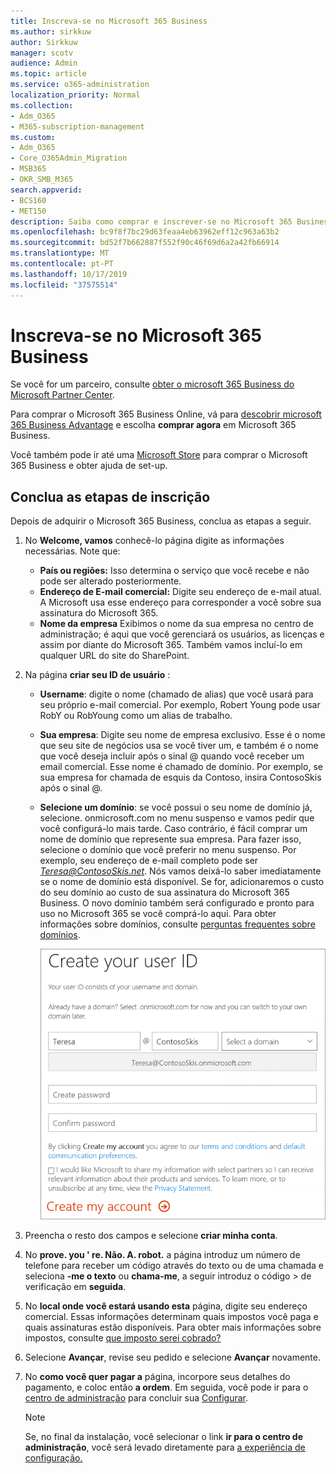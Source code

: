 ```yaml
---
title: Inscreva-se no Microsoft 365 Business
ms.author: sirkkuw
author: Sirkkuw
manager: scotv
audience: Admin
ms.topic: article
ms.service: o365-administration
localization_priority: Normal
ms.collection:
- Adm_O365
- M365-subscription-management
ms.custom:
- Adm_O365
- Core_O365Admin_Migration
- MSB365
- OKR_SMB_M365
search.appverid:
- BCS160
- MET150
description: Saiba como comprar e inscrever-se no Microsoft 365 Business.
ms.openlocfilehash: bc9f8f7bc29d63feaa4eb63962eff12c963a63b2
ms.sourcegitcommit: bd52f7b662887f552f90c46f69d6a2a42fb66914
ms.translationtype: MT
ms.contentlocale: pt-PT
ms.lasthandoff: 10/17/2019
ms.locfileid: "37575514"
---
```

# <a name="sign-up-for-microsoft-365-business"></a>Inscreva-se no Microsoft 365 Business

Se você for um parceiro, consulte [obter o microsoft 365 Business do Microsoft Partner Center](get-microsoft-365-business.md#get-microsoft-365-business-from-microsoft-partner-center).

Para comprar o Microsoft 365 Business Online, vá para [descobrir microsoft 365 Business Advantage](https://www.microsoft.com/microsoft-365/business#pmg-cmp-desktop) e escolha **comprar agora** em Microsoft 365 Business.

Você também pode ir até uma [Microsoft Store](https://www.microsoft.com/en-us/store/locations/find-a-store?icid=en-us_UF_FAS) para comprar o Microsoft 365 Business e obter ajuda de set-up.

## <a name="complete-the-sign-up-steps"></a>Conclua as etapas de inscrição

Depois de adquirir o Microsoft 365 Business, conclua as etapas a seguir.

1. No **Welcome, vamos** conhecê-lo página digite as informações necessárias. Note que:
 
    -  **País ou regiões:** Isso determina o serviço que você recebe e não pode ser alterado posteriormente.
    - **Endereço de E-mail comercial:** Digite seu endereço de e-mail atual. A Microsoft usa esse endereço para corresponder a você sobre sua assinatura do Microsoft 365.
    - **Nome da empresa** Exibimos o nome da sua empresa no centro de administração; é aqui que você gerenciará os usuários, as licenças e assim por diante do Microsoft 365. Também vamos incluí-lo em qualquer URL do site do SharePoint.

2. Na página **criar seu ID de usuário** :

    - **Username**: digite o nome (chamado de alias) que você usará para seu próprio e-mail comercial. Por exemplo, Robert Young pode usar RobY ou RobYoung como um alias de trabalho.
    - **Sua empresa**: Digite seu nome de empresa exclusivo. Esse é o nome que seu site de negócios usa se você tiver um, e também é o nome que você deseja incluir após o sinal @ quando você receber um email comercial. Esse nome é chamado de domínio. Por exemplo, se sua empresa for chamada de esquis da Contoso, insira ContosoSkis após o sinal @.
    - **Selecione um domínio**: se você possui o seu nome de domínio já, selecione. onmicrosoft.com no menu suspenso e vamos pedir que você configurá-lo mais tarde. Caso contrário, é fácil comprar um nome de domínio que represente sua empresa. Para fazer isso, selecione o domínio que você preferir no menu suspenso. Por exemplo, seu endereço de e-mail completo pode ser *Teresa@ContosoSkis.net*. Nós vamos deixá-lo saber imediatamente se o nome de domínio está disponível. Se for, adicionaremos o custo do seu domínio ao custo de sua assinatura do Microsoft 365 Business. O novo domínio também será configurado e pronto para uso no Microsoft 365 se você comprá-lo aqui. Para obter informações sobre domínios, consulte [perguntas frequentes sobre domínios](https://docs.microsoft.com/office365/admin/setup/domains-faq).
    
        ![Screenshot de criar sua página de ID de usuário.](media/signinuserid.png)

3. Preencha o resto dos campos e selecione **criar minha conta**.
4. No **prove. you ' re. Não. A. robot.** a página introduz um número de telefone para receber um código através do texto ou de uma chamada e seleciona **-me o texto** ou **chama-me**, a seguir introduz o código \> de verificação em **seguida**.
5. No **local onde você estará usando esta** página, digite seu endereço comercial. Essas informações determinam quais impostos você paga e quais assinaturas estão disponíveis. Para obter mais informações sobre impostos, consulte [que imposto serei cobrado?](https://docs.microsoft.com/office365/admin/subscriptions-and-billing/what-tax-will-i-be-charged?view=o365-worldwide) 
1. Selecione **Avançar**, revise seu pedido e selecione **Avançar** novamente.
1. No **como você quer pagar a** página, incorpore seus detalhes do pagamento, e coloc então **a ordem**.
    Em seguida, você pode ir para o [centro de administração](https://docs.microsoft.com/en-us/office365/admin/subscriptions-and-billing/what-tax-will-i-be-charged?view=o365-worldwide) para concluir sua [Configurar](set-up.md).

    > [!NOTE]
    > Se, no final da instalação, você selecionar o link **ir para o centro de administração**, você será levado diretamente para [a experiência de configuração.](set-up.md)